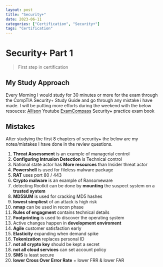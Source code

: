 ```yaml
---
layout: post
title: "Security+"
date: 2023-06-11 
categories: ["Certification", "Security+"]
tags: "Certification"
---
```


# Security+ Part 1
> First step in certification 

## My Study Approach
Every Morning I would study for 30 minutes or more for the exam through the CompTIA Security+ Study Guide and go through any mistake i have made. I will be putting more efforts during the weekend with the below resouces:
[Allison](https://alison.com)
Youtube
[ExamCompass](https://www.examcompass.com/comptia/security-plus-certification/free-security-plus-practice-tests)
Security+ practice exam book

## Mistakes 
After studying the first 8 chapters of security+ the below are my notes/mistakes I have done in the review questions. 
1. **Threat Assessment** is an example of managerial control
2. **Configuring Intrusion Detection** is Technical control
3. National state actor has **More resources** than Insider threat actor
4. **Powershell** is used for fileless malware package
5. **RAT** uses port 80 / 443
6. **Crypto malware** is an example of Ransomeware
7. detecting Rootkit can be done by **mounting** the suspect system on a **trusted system**
8. **MD5SUM** is used for cracking MD5 hashes
9. **lowest simpliest** of an attack is high risk
10. **nmap** can be used in recon phase
11. **Rules of engagment** contains technical details 
12. **Footprinting** is used to discover the operating system 
13. Active changes happen in **development enviroment**
14. **Agile** customer satisfaction early
15. **Elasticity** expanding when demand spike
16. **Tokenization** replaces personal ID
17. **not all crypto key** should be kept a secret
18. **not all cloud services** can set account policy
19. **SMS** is least secure
20. **lower Cross Over Error Rate** = lower FRR & lower FAR
